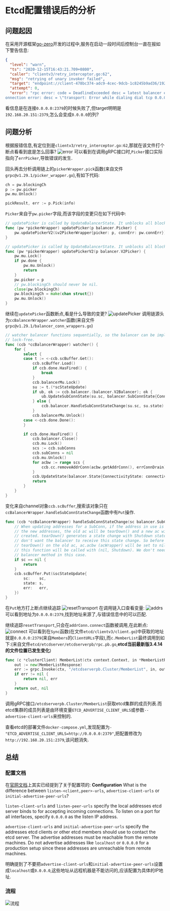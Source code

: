 # Etcd配置错误后的分析


## 问题起因
在采用开源框架[go-zero](https://github.com/tal-tech/go-zero)开发的过程中,服务在启动一段时间后控制台一直在报如下警告信息:
``` json
{
  "level": "warn",
  "ts": "2020-12-15T16:43:21.709+0800",
  "caller": "clientv3/retry_interceptor.go:62",
  "msg": "retrying of unary invoker failed",
  "target": "endpoint://client-478bc374-adc9-4cec-9dcb-1c8245b9ad36/192.168.20.151:2379",
  "attempt": 0,
  "error": "rpc error: code = DeadlineExceeded desc = latest balancer error: all SubConns are in TransientFailure, latest connection error: c
onnection error: desc = \"transport: Error while dialing dial tcp 0.0.0.0:2379: connectex: No connection could be made because the target machine actively refused it.\""}
```
看信息是在连接`0.0.0.0:2379`的时候失败了,但target明明是`192.168.20.151:2379`,怎么会变成`0.0.0.0`的列?

## 问题分析
根据报错信息,有定位到是`clientv3/retry_interceptor.go:62`,那就在该文件打个断点看看到底是怎么回事?
![error](/images/etcd_errpicker.png "定位错误产生的位置")
可以看到在调用gRPC接口时,`Picker`接口实际指向了`errPicker`,导致错误的发生.

回头再去分析调用链上的`pickerWrapper.pick`函数(来自文件`grpc@v1.29.1/picker_wrapper.go`),有如下代码:
``` go
ch = pw.blockingCh
p := pw.picker
pw.mu.Unlock()

pickResult, err := p.Pick(info)
```
`Picker`来自于`pw.picker`字段,而该字段的变更只在如下代码中:
``` go
// updatePicker is called by UpdateBalancerState. It unblocks all blocked pick.
func (pw *pickerWrapper) updatePicker(p balancer.Picker) {
	pw.updatePickerV2(&v2PickerWrapper{picker: p, connErr: pw.connErr})
}

// updatePicker is called by UpdateBalancerState. It unblocks all blocked pick.
func (pw *pickerWrapper) updatePickerV2(p balancer.V2Picker) {
	pw.mu.Lock()
	if pw.done {
		pw.mu.Unlock()
		return
	}
	pw.picker = p
	// pw.blockingCh should never be nil.
	close(pw.blockingCh)
	pw.blockingCh = make(chan struct{})
	pw.mu.Unlock()
}
```

继续在`updatePicker`函数断点,看是什么导致的变更?
![updatePicker](/images/etcd_updatepicker.png "跟踪updatePicker")
调用链源头为`ccBalancerWrapper.watcher`函数(来自文件`grpc@v1.29.1/balancer_conn_wrappers.go`)
``` go
// watcher balancer functions sequentially, so the balancer can be implemented
// lock-free.
func (ccb *ccBalancerWrapper) watcher() {
	for {
		select {
		case t := <-ccb.scBuffer.Get():
			ccb.scBuffer.Load()
			if ccb.done.HasFired() {
				break
			}
			ccb.balancerMu.Lock()
			su := t.(*scStateUpdate)
			if ub, ok := ccb.balancer.(balancer.V2Balancer); ok {
				ub.UpdateSubConnState(su.sc, balancer.SubConnState{ConnectivityState: su.state, ConnectionError: su.err})
			} else {
				ccb.balancer.HandleSubConnStateChange(su.sc, su.state)
			}
			ccb.balancerMu.Unlock()
		case <-ccb.done.Done():
		}

		if ccb.done.HasFired() {
			ccb.balancer.Close()
			ccb.mu.Lock()
			scs := ccb.subConns
			ccb.subConns = nil
			ccb.mu.Unlock()
			for acbw := range scs {
				ccb.cc.removeAddrConn(acbw.getAddrConn(), errConnDrain)
			}
			ccb.UpdateState(balancer.State{ConnectivityState: connectivity.Connecting, Picker: nil})
			return
		}
	}
}
```
变化来自channel对象`ccb.scBuffer`,搜索该对象只在`ccBalancerWrapper.handleSubConnStateChange`函数中有`Put`操作.
``` go
func (ccb *ccBalancerWrapper) handleSubConnStateChange(sc balancer.SubConn, s connectivity.State, err error) {
	// When updating addresses for a SubConn, if the address in use is not in
	// the new addresses, the old ac will be tearDown() and a new ac will be
	// created. tearDown() generates a state change with Shutdown state, we
	// don't want the balancer to receive this state change. So before
	// tearDown() on the old ac, ac.acbw (acWrapper) will be set to nil, and
	// this function will be called with (nil, Shutdown). We don't need to call
	// balancer method in this case.
	if sc == nil {
		return
	}
	ccb.scBuffer.Put(&scStateUpdate{
		sc:    sc,
		state: s,
		err:   err,
	})
}
```

在`Put`地方打上断点继续追踪
![resetTransport](/images/etcd_reset.png "Put消息")
在调用链入口查看变量:
![addrs](/images/etcd_addrs.png "addrs的值")
可以看到地址为`0.0.0.0:2379`,找到地址来源了,与错误信息中的可以匹配.

继续追踪`resetTransport`,只会在`addrConn.connect`函数被调用,在此断点:
![connect](/images/etcd_sync.png "追踪connect")
可以看到在`Sync`函数(在文件`etcd/clientv3/client.go`)中获取的地址就是`0.0.0.0:2379`(来自`Members`的`ClientURLs`字段),而`c.MemberList`最终调用到如下:(来自文件`etcd/etcdserver/etcdserverpb/rpc.pb.go`,**etcd当前最新版3.4.14的文件位置已发生变化**)
``` go
func (c *clusterClient) MemberList(ctx context.Context, in *MemberListRequest, opts ...grpc.CallOption) (*MemberListResponse, error) {
	out := new(MemberListResponse)
	err := grpc.Invoke(ctx, "/etcdserverpb.Cluster/MemberList", in, out, c.cc, opts...)
	if err != nil {
		return nil, err
	}
	return out, nil
}
```
调用gRPC接口`/etcdserverpb.Cluster/MemberList`获取etcd集群的成员列表.而etcd集群的成员列表是由环境变量`ETCD_ADVERTISE_CLIENT_URLS`或参数`--advertise-client-urls`来控制的.

查看etcd的部署文件`docker-compose.yml`,发现配置为`- "ETCD_ADVERTISE_CLIENT_URLS=http://0.0.0.0:2379"`,把配置修改为`http://192.168.20.151:2379`,该问题消失.

## 总结
### 配置文档
在[官网文档](https://etcd.io/docs/v3.4.0/faq/)上其实已经提到了关于配置项的:
**Configuration**
What is the difference between `listen-<client,peer>-urls`, `advertise-client-urls` or `initial-advertise-peer-urls`?

`listen-client-urls` and `listen-peer-urls` specify the local addresses etcd server binds to for accepting incoming connections. To listen on a port for all interfaces, specify `0.0.0.0` as the listen IP address.

`advertise-client-urls` and `initial-advertise-peer-urls` specify the addresses etcd clients or other etcd members should use to contact the etcd server. The advertise addresses must be reachable from the remote machines. Do not advertise addresses like `localhost` or `0.0.0.0` for a production setup since these addresses are unreachable from remote machines.

明确提到了不要把`advertise-client-urls`和`initial-advertise-peer-urls`设置成`localhost`或`0.0.0.0`,这些地址从远程机器是不能访问的,应该配置为具体的IP地址.

### 流程
![流程](/images/etcd_follow.png "流程图")

